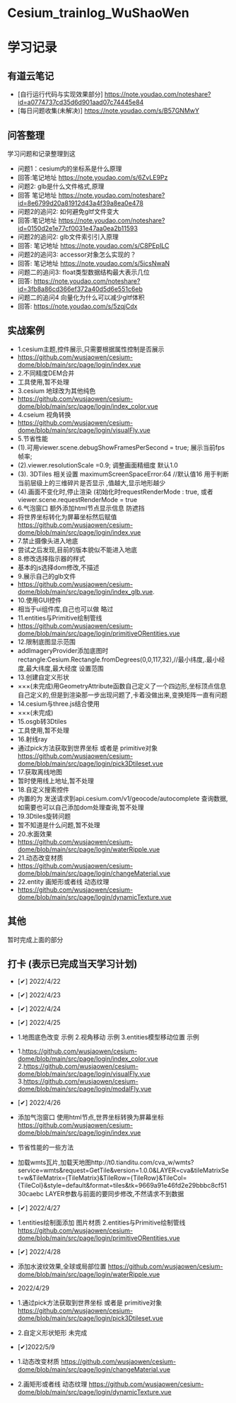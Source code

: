 # Cesium_trainlog_WuShaoWen
# 学习记录

## 有道云笔记
<!-- 标题+内容 列出所有的笔记
* [这个GitHub页面](https://github.com/snowflowersnowflake/Cesium_trainlog_WuShaoWen/edit/main/README.md) -->
* [自行运行代码与实现效果部分] https://note.youdao.com/noteshare?id=a0774737cd35d6d901aad07c74445e84
* [每日问题收集(未解决)] https://note.youdao.com/s/B57GNMwY

## 问答整理
学习问题和记录整理到这
* 问题1：cesium内的坐标系是什么原理
* 回答:笔记地址 https://note.youdao.com/s/6ZvLE9Pz
* 问题2: glb是什么文件格式,原理
* 回答 笔记地址 https://note.youdao.com/noteshare?id=8e6799d20a81912d43a4f39a8ea0e478
* 问题2的追问2: 如何避免gltf文件变大
* 回答:笔记地址 https://note.youdao.com/noteshare?id=0150d2e1e77cf0031e47aa0ea2b11593
* 问题2的追问2: glb文件索引引入原理
* 回答: 笔记地址 https://note.youdao.com/s/C8PEpILC
* 问题2的追问3: accessor对象怎么实现的？
* 回答: 笔记地址 https://note.youdao.com/s/5icsNwaN
* 问题二的追问3: float类型数据结构最大表示几位
* 回答: https://note.youdao.com/noteshare?id=3fb8a86cd366ef372a40d5d6e551c6eb
* 问题二的追问4 向量化为什么可以减少gltf体积
* 回答: https://note.youdao.com/s/5zqjCdx

## 实战案例
* 1.cesium主题,控件展示,只需要根据属性控制是否展示
* https://github.com/wusjaowen/cesium-dome/blob/main/src/page/login/index.vue
* 2.不同精度DEM合并
* 工具使用,暂不处理
* 3.cesium 地球改为其他纯色
* https://github.com/wusjaowen/cesium-dome/blob/main/src/page/login/index_color.vue
* 4.cseium 视角转换
* https://github.com/wusjaowen/cesium-dome/blob/main/src/page/login/visualFly.vue
* 5.节省性能
* (1).可用viewer.scene.debugShowFramesPerSecond = true; 展示当前fps帧率;
* (2).viewer.resolutionScale =0.9; 调整画面精细度 默认1.0 
* (3). 3DTiles 相关设置 maximumScreenSpaceError:64 //默认值16 用于判断当前层级上的三维碎片是否显示 ,值越大,显示地形越少
* (4).画面不变化时,停止渲染 (初始化时requestRenderMode : true, 或者  viewer.scene.requestRenderMode = true
* 6.气泡窗口  额外添加html节点显示信息 防遮挡
* 将世界坐标转化为屏幕坐标然后赋值  https://github.com/wusjaowen/cesium-dome/blob/main/src/page/login/index.vue
* 7.禁止摄像头进入地底
* 尝试之后发现,目前的版本貌似不能进入地底
* 8.修改选择指示器的样式
* 基本的js选择dom修改,不描述
* 9.展示自己的glb文件
* https://github.com/wusjaowen/cesium-dome/blob/main/src/page/login/index_glb.vue.
* 10.使用GUI控件
* 相当于ui组件库,自己也可以做 略过
* 11.entities与Primitive绘制管线
* https://github.com/wusjaowen/cesium-dome/blob/main/src/page/login/primitiveORentities.vue
* 12.限制底图显示范围
* addImageryProvider添加底图时 rectangle:Cesium.Rectangle.fromDegrees(0,0,117,32),//最小纬度,.最小经度,最大纬度,最大经度 设置范围
* 13.创建自定义形状
* ×××(未完成)用GeometryAttribute函数自己定义了一个四边形,坐标顶点信息自己定义的,但是到渲染那一步出现问题了,卡着没做出来,变换矩阵一直有问题
* 14.cesium与three.js结合使用
* ×××(未完成)
* 15.osgb转3Dtiles
* 工具使用,暂不处理
* 16.射线ray
*  通过pick方法获取到世界坐标 或者是 primitive对象 https://github.com/wusjaowen/cesium-dome/blob/main/src/page/login/pick3Dtileset.vue
* 17.获取离线地图
* 暂时使用线上地址,暂不处理
* 18.自定义搜索控件
* 内置的为 发送请求到api.cesium.com/v1/geocode/autocomplete 查询数据,如需要也可以自己添加dom处理查询,暂不处理
* 19.3Dtiles旋转问题
* 暂不知道是什么问题,暂不处理
* 20.水面效果
* https://github.com/wusjaowen/cesium-dome/blob/main/src/page/login/waterRipple.vue
* 21.动态改变材质
* https://github.com/wusjaowen/cesium-dome/blob/main/src/page/login/changeMaterial.vue
* 22.entity 画矩形或者线 动态纹理
* https://github.com/wusjaowen/cesium-dome/blob/main/src/page/login/dynamicTexture.vue

## 其他
暂时完成上面的部分

## 打卡 (表示已完成当天学习计划)
* [✔] 2022/4/22 
* [✔] 2022/4/23 
* [✔] 2022/4/24 
* [✔] 2022/4/25
*  1.地图底色改变 示例 2.视角移动 示例 3.entities模型移动位置 示例
* 1.https://github.com/wusjaowen/cesium-dome/blob/main/src/page/login/index_color.vue 2.https://github.com/wusjaowen/cesium-dome/blob/main/src/page/login/visualFly.vue 3.https://github.com/wusjaowen/cesium-dome/blob/main/src/page/login/modalFly.vue 
* [✔] 2022/4/26
* 添加气泡窗口 使用html节点,世界坐标转换为屏幕坐标 https://github.com/wusjaowen/cesium-dome/blob/main/src/page/login/index.vue
* 节省性能的一些方法
* 加载wmts瓦片,加载天地图http://t0.tianditu.com/cva_w/wmts?service=wmts&request=GetTile&version=1.0.0&LAYER=cva&tileMatrixSet=w&TileMatrix={TileMatrix}&TileRow={TileRow}&TileCol={TileCol}&style=default&format=tiles&tk=9669a91e46fd2e29bbbc8cf5130caebc  LAYER参数与前面的要同步修改,不然请求不到数据
* [✔] 2022/4/27
* 1.entities绘制面添加 图片材质 2.entities与Primitive绘制管线 https://github.com/wusjaowen/cesium-dome/blob/main/src/page/login/primitiveORentities.vue
* [✔] 2022/4/28
* 添加水波纹效果,全球或局部位置 https://github.com/wusjaowen/cesium-dome/blob/main/src/page/login/waterRipple.vue
* 2022/4/29 
* 1.通过pick方法获取到世界坐标 或者是 primitive对象 https://github.com/wusjaowen/cesium-dome/blob/main/src/page/login/pick3Dtileset.vue
* 2.自定义形状矩形  未完成

* [✔]2022/5/9
* 1.动态改变材质 https://github.com/wusjaowen/cesium-dome/blob/main/src/page/login/changeMaterial.vue
* 2.画矩形或者线 动态纹理  https://github.com/wusjaowen/cesium-dome/blob/main/src/page/login/dynamicTexture.vue
